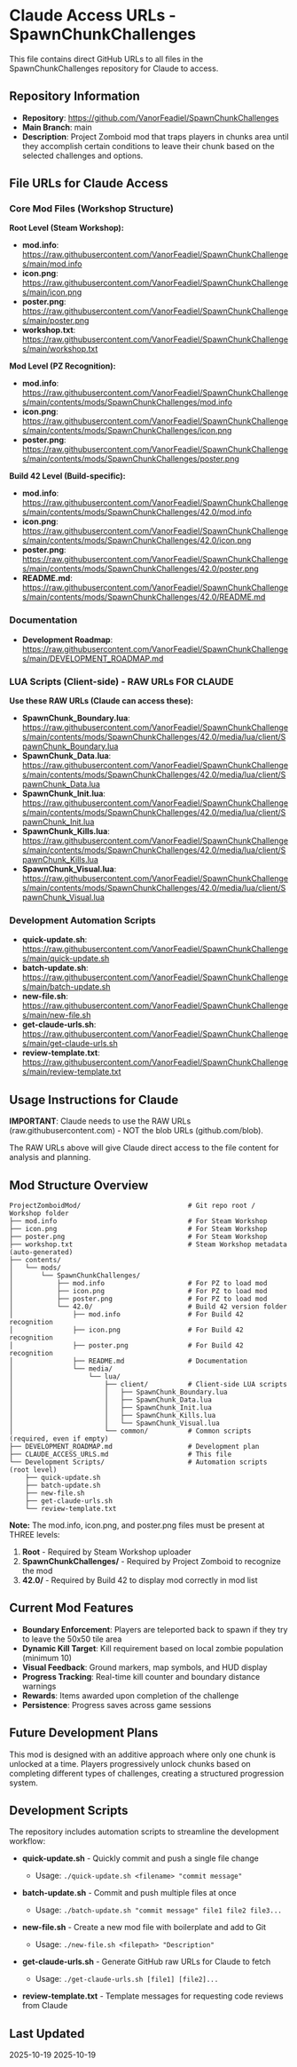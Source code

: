# Claude Access URLs - SpawnChunkChallenges

This file contains direct GitHub URLs to all files in the SpawnChunkChallenges repository for Claude to access.

## Repository Information
- **Repository**: https://github.com/VanorFeadiel/SpawnChunkChallenges
- **Main Branch**: main
- **Description**: Project Zomboid mod that traps players in chunks area until they accomplish certain conditions to leave their chunk based on the selected challenges and options.

## File URLs for Claude Access

### Core Mod Files (Workshop Structure)

**Root Level (Steam Workshop):**
- **mod.info**: https://raw.githubusercontent.com/VanorFeadiel/SpawnChunkChallenges/main/mod.info
- **icon.png**: https://raw.githubusercontent.com/VanorFeadiel/SpawnChunkChallenges/main/icon.png
- **poster.png**: https://raw.githubusercontent.com/VanorFeadiel/SpawnChunkChallenges/main/poster.png
- **workshop.txt**: https://raw.githubusercontent.com/VanorFeadiel/SpawnChunkChallenges/main/workshop.txt

**Mod Level (PZ Recognition):**
- **mod.info**: https://raw.githubusercontent.com/VanorFeadiel/SpawnChunkChallenges/main/contents/mods/SpawnChunkChallenges/mod.info
- **icon.png**: https://raw.githubusercontent.com/VanorFeadiel/SpawnChunkChallenges/main/contents/mods/SpawnChunkChallenges/icon.png
- **poster.png**: https://raw.githubusercontent.com/VanorFeadiel/SpawnChunkChallenges/main/contents/mods/SpawnChunkChallenges/poster.png

**Build 42 Level (Build-specific):**
- **mod.info**: https://raw.githubusercontent.com/VanorFeadiel/SpawnChunkChallenges/main/contents/mods/SpawnChunkChallenges/42.0/mod.info
- **icon.png**: https://raw.githubusercontent.com/VanorFeadiel/SpawnChunkChallenges/main/contents/mods/SpawnChunkChallenges/42.0/icon.png
- **poster.png**: https://raw.githubusercontent.com/VanorFeadiel/SpawnChunkChallenges/main/contents/mods/SpawnChunkChallenges/42.0/poster.png
- **README.md**: https://raw.githubusercontent.com/VanorFeadiel/SpawnChunkChallenges/main/contents/mods/SpawnChunkChallenges/42.0/README.md

### Documentation
- **Development Roadmap**: https://raw.githubusercontent.com/VanorFeadiel/SpawnChunkChallenges/main/DEVELOPMENT_ROADMAP.md

### LUA Scripts (Client-side) - RAW URLs FOR CLAUDE

**Use these RAW URLs (Claude can access these):**
- **SpawnChunk_Boundary.lua**: https://raw.githubusercontent.com/VanorFeadiel/SpawnChunkChallenges/main/contents/mods/SpawnChunkChallenges/42.0/media/lua/client/SpawnChunk_Boundary.lua
- **SpawnChunk_Data.lua**: https://raw.githubusercontent.com/VanorFeadiel/SpawnChunkChallenges/main/contents/mods/SpawnChunkChallenges/42.0/media/lua/client/SpawnChunk_Data.lua
- **SpawnChunk_Init.lua**: https://raw.githubusercontent.com/VanorFeadiel/SpawnChunkChallenges/main/contents/mods/SpawnChunkChallenges/42.0/media/lua/client/SpawnChunk_Init.lua
- **SpawnChunk_Kills.lua**: https://raw.githubusercontent.com/VanorFeadiel/SpawnChunkChallenges/main/contents/mods/SpawnChunkChallenges/42.0/media/lua/client/SpawnChunk_Kills.lua
- **SpawnChunk_Visual.lua**: https://raw.githubusercontent.com/VanorFeadiel/SpawnChunkChallenges/main/contents/mods/SpawnChunkChallenges/42.0/media/lua/client/SpawnChunk_Visual.lua

### Development Automation Scripts
- **quick-update.sh**: https://raw.githubusercontent.com/VanorFeadiel/SpawnChunkChallenges/main/quick-update.sh
- **batch-update.sh**: https://raw.githubusercontent.com/VanorFeadiel/SpawnChunkChallenges/main/batch-update.sh
- **new-file.sh**: https://raw.githubusercontent.com/VanorFeadiel/SpawnChunkChallenges/main/new-file.sh
- **get-claude-urls.sh**: https://raw.githubusercontent.com/VanorFeadiel/SpawnChunkChallenges/main/get-claude-urls.sh
- **review-template.txt**: https://raw.githubusercontent.com/VanorFeadiel/SpawnChunkChallenges/main/review-template.txt

## Usage Instructions for Claude

**IMPORTANT**: Claude needs to use the RAW URLs (raw.githubusercontent.com) - NOT the blob URLs (github.com/blob). 

The RAW URLs above will give Claude direct access to the file content for analysis and planning.

## Mod Structure Overview

```
ProjectZomboidMod/                           # Git repo root / Workshop folder
├── mod.info                                 # For Steam Workshop
├── icon.png                                 # For Steam Workshop  
├── poster.png                               # For Steam Workshop
├── workshop.txt                             # Steam Workshop metadata (auto-generated)
├── contents/
│   └── mods/
│       └── SpawnChunkChallenges/
│           ├── mod.info                     # For PZ to load mod
│           ├── icon.png                     # For PZ to load mod
│           ├── poster.png                   # For PZ to load mod
│           └── 42.0/                        # Build 42 version folder
│               ├── mod.info                 # For Build 42 recognition
│               ├── icon.png                 # For Build 42 recognition
│               ├── poster.png               # For Build 42 recognition
│               ├── README.md                # Documentation
│               └── media/
│                   └── lua/
│                       ├── client/          # Client-side LUA scripts
│                       │   ├── SpawnChunk_Boundary.lua
│                       │   ├── SpawnChunk_Data.lua
│                       │   ├── SpawnChunk_Init.lua
│                       │   ├── SpawnChunk_Kills.lua
│                       │   └── SpawnChunk_Visual.lua
│                       └── common/          # Common scripts (required, even if empty)
├── DEVELOPMENT_ROADMAP.md                   # Development plan
├── CLAUDE_ACCESS_URLS.md                    # This file
└── Development Scripts/                     # Automation scripts (root level)
    ├── quick-update.sh
    ├── batch-update.sh
    ├── new-file.sh
    ├── get-claude-urls.sh
    └── review-template.txt
```

**Note:** The mod.info, icon.png, and poster.png files must be present at THREE levels:
1. **Root** - Required by Steam Workshop uploader
2. **SpawnChunkChallenges/** - Required by Project Zomboid to recognize the mod
3. **42.0/** - Required by Build 42 to display mod correctly in mod list

## Current Mod Features

- **Boundary Enforcement**: Players are teleported back to spawn if they try to leave the 50x50 tile area
- **Dynamic Kill Target**: Kill requirement based on local zombie population (minimum 10)
- **Visual Feedback**: Ground markers, map symbols, and HUD display
- **Progress Tracking**: Real-time kill counter and boundary distance warnings
- **Rewards**: Items awarded upon completion of the challenge
- **Persistence**: Progress saves across game sessions

## Future Development Plans

This mod is designed with an additive approach where only one chunk is unlocked at a time. Players progressively unlock chunks based on completing different types of challenges, creating a structured progression system.

## Development Scripts

The repository includes automation scripts to streamline the development workflow:

- **quick-update.sh** - Quickly commit and push a single file change
  - Usage: `./quick-update.sh <filename> "commit message"`
  
- **batch-update.sh** - Commit and push multiple files at once
  - Usage: `./batch-update.sh "commit message" file1 file2 file3...`
  
- **new-file.sh** - Create a new mod file with boilerplate and add to Git
  - Usage: `./new-file.sh <filepath> "Description"`
  
- **get-claude-urls.sh** - Generate GitHub raw URLs for Claude to fetch
  - Usage: `./get-claude-urls.sh [file1] [file2]...`
  
- **review-template.txt** - Template messages for requesting code reviews from Claude

## Last Updated
2025-10-19
2025-10-19